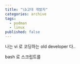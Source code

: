 ```yaml
---
title: "\b고대 개발자"
categories: archive
tags:
  - podman
  - linux
published: false
---
```

나는 vi 로 코딩하는 old developer 다..

bash 로 스크립트를